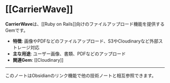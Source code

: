 # [[CarrierWave]]

**CarrierWave**は、[[Ruby on Rails]]向けのファイルアップロード機能を提供するGemです。

- **特徴**: 画像やPDFなどのファイルアップロード、S3やCloudinaryなど外部ストレージ対応
- **主な用途**: ユーザー画像、書類、PDFなどのアップロード
- **関連Gem**: [[Cloudinary]]

---

このノートはObsidianのリンク機能で他の技術ノートと相互参照できます。 